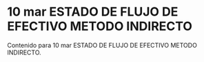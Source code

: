 # 10 mar  ESTADO DE FLUJO DE EFECTIVO METODO INDIRECTO

Contenido para 10 mar  ESTADO DE FLUJO DE EFECTIVO METODO INDIRECTO.